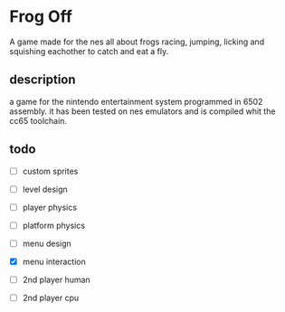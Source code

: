 # Frog Off
A game made for the nes all about frogs racing, jumping, licking and squishing eachother to catch and eat a fly.

## description
a game for the nintendo entertainment system programmed in 6502 assembly.
it has been tested on nes emulators and is compiled whit the cc65 toolchain.

## todo
 - [ ] custom sprites
 - [ ] level design
 - [ ] player physics
 - [ ] platform physics
 - [ ] menu design
 - [x] menu interaction
 - [ ] 2nd player human 
 - [ ] 2nd player cpu 
 

